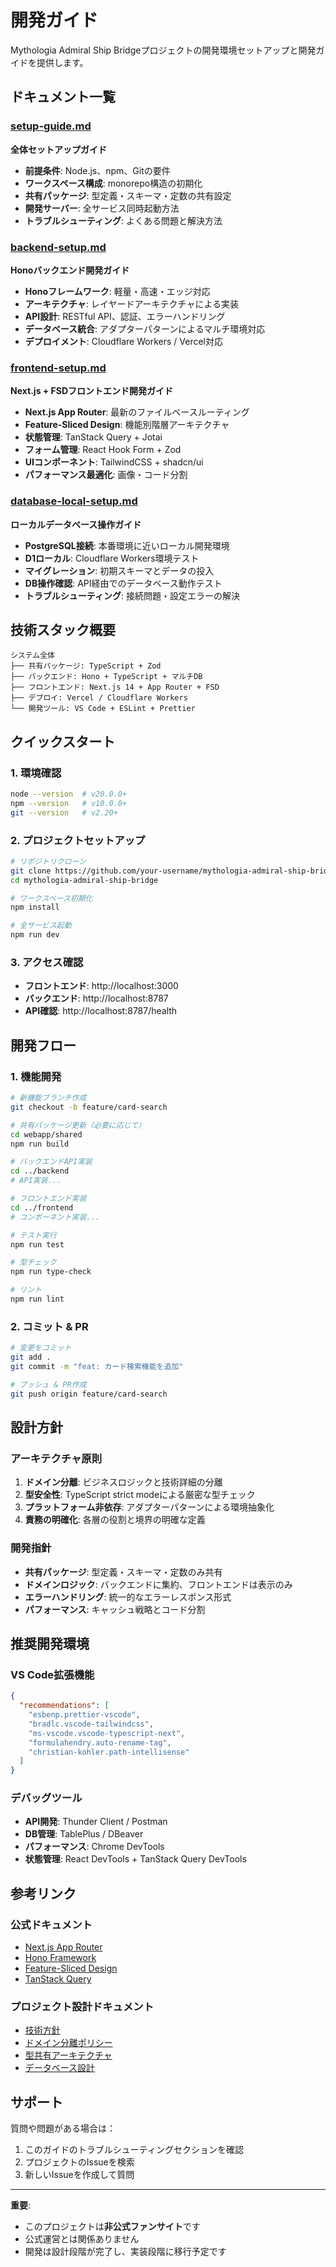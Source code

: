 # 開発ガイド

Mythologia Admiral Ship Bridgeプロジェクトの開発環境セットアップと開発ガイドを提供します。

## ドキュメント一覧

### [setup-guide.md](setup-guide.md)
**全体セットアップガイド**
- **前提条件**: Node.js、npm、Gitの要件
- **ワークスペース構成**: monorepo構造の初期化
- **共有パッケージ**: 型定義・スキーマ・定数の共有設定
- **開発サーバー**: 全サービス同時起動方法
- **トラブルシューティング**: よくある問題と解決方法

### [backend-setup.md](backend-setup.md)  
**Honoバックエンド開発ガイド**
- **Honoフレームワーク**: 軽量・高速・エッジ対応
- **アーキテクチャ**: レイヤードアーキテクチャによる実装
- **API設計**: RESTful API、認証、エラーハンドリング
- **データベース統合**: アダプターパターンによるマルチ環境対応
- **デプロイメント**: Cloudflare Workers / Vercel対応

### [frontend-setup.md](frontend-setup.md)
**Next.js + FSDフロントエンド開発ガイド**
- **Next.js App Router**: 最新のファイルベースルーティング
- **Feature-Sliced Design**: 機能別階層アーキテクチャ
- **状態管理**: TanStack Query + Jotai
- **フォーム管理**: React Hook Form + Zod
- **UIコンポーネント**: TailwindCSS + shadcn/ui
- **パフォーマンス最適化**: 画像・コード分割

### [database-local-setup.md](database-local-setup.md)
**ローカルデータベース操作ガイド**
- **PostgreSQL接続**: 本番環境に近いローカル開発環境
- **D1ローカル**: Cloudflare Workers環境テスト
- **マイグレーション**: 初期スキーマとデータの投入
- **DB操作確認**: API経由でのデータベース動作テスト
- **トラブルシューティング**: 接続問題・設定エラーの解決

## 技術スタック概要

```
システム全体
├── 共有パッケージ: TypeScript + Zod
├── バックエンド: Hono + TypeScript + マルチDB
├── フロントエンド: Next.js 14 + App Router + FSD
├── デプロイ: Vercel / Cloudflare Workers
└── 開発ツール: VS Code + ESLint + Prettier
```

## クイックスタート

### 1. 環境確認
```bash
node --version  # v20.0.0+
npm --version   # v10.0.0+
git --version   # v2.20+
```

### 2. プロジェクトセットアップ
```bash
# リポジトリクローン
git clone https://github.com/your-username/mythologia-admiral-ship-bridge.git
cd mythologia-admiral-ship-bridge

# ワークスペース初期化
npm install

# 全サービス起動
npm run dev
```

### 3. アクセス確認
- **フロントエンド**: http://localhost:3000
- **バックエンド**: http://localhost:8787
- **API確認**: http://localhost:8787/health

## 開発フロー

### 1. 機能開発
```bash
# 新機能ブランチ作成
git checkout -b feature/card-search

# 共有パッケージ更新（必要に応じて）
cd webapp/shared
npm run build

# バックエンドAPI実装
cd ../backend
# API実装...

# フロントエンド実装
cd ../frontend  
# コンポーネント実装...

# テスト実行
npm run test

# 型チェック
npm run type-check

# リント
npm run lint
```

### 2. コミット & PR
```bash
# 変更をコミット
git add .
git commit -m "feat: カード検索機能を追加"

# プッシュ & PR作成
git push origin feature/card-search
```

## 設計方針

### アーキテクチャ原則
1. **ドメイン分離**: ビジネスロジックと技術詳細の分離
2. **型安全性**: TypeScript strict modeによる厳密な型チェック
3. **プラットフォーム非依存**: アダプターパターンによる環境抽象化
4. **責務の明確化**: 各層の役割と境界の明確な定義

### 開発指針
- **共有パッケージ**: 型定義・スキーマ・定数のみ共有
- **ドメインロジック**: バックエンドに集約、フロントエンドは表示のみ
- **エラーハンドリング**: 統一的なエラーレスポンス形式
- **パフォーマンス**: キャッシュ戦略とコード分割

## 推奨開発環境

### VS Code拡張機能
```json
{
  "recommendations": [
    "esbenp.prettier-vscode",
    "bradlc.vscode-tailwindcss", 
    "ms-vscode.vscode-typescript-next",
    "formulahendry.auto-rename-tag",
    "christian-kohler.path-intellisense"
  ]
}
```

### デバッグツール
- **API開発**: Thunder Client / Postman
- **DB管理**: TablePlus / DBeaver  
- **パフォーマンス**: Chrome DevTools
- **状態管理**: React DevTools + TanStack Query DevTools

## 参考リンク

### 公式ドキュメント
- [Next.js App Router](https://nextjs.org/docs/app/getting-started/installation)
- [Hono Framework](https://hono-ja.pages.dev/docs/)
- [Feature-Sliced Design](https://feature-sliced.design/)
- [TanStack Query](https://tanstack.com/query/latest)

### プロジェクト設計ドキュメント
- [技術方針](../docs/development-policy/architecture/technical-decisions.md)
- [ドメイン分離ポリシー](../docs/development-policy/architecture/domain-separation-policy.md)
- [型共有アーキテクチャ](../docs/development-policy/architecture/type-sharing-architecture.md)
- [データベース設計](../docs/system-design/database-design/)

## サポート

質問や問題がある場合は：
1. このガイドのトラブルシューティングセクションを確認
2. プロジェクトのIssueを検索
3. 新しいIssueを作成して質問

---

**重要**: 
- このプロジェクトは**非公式ファンサイト**です
- 公式運営とは関係ありません
- 開発は設計段階が完了し、実装段階に移行予定です